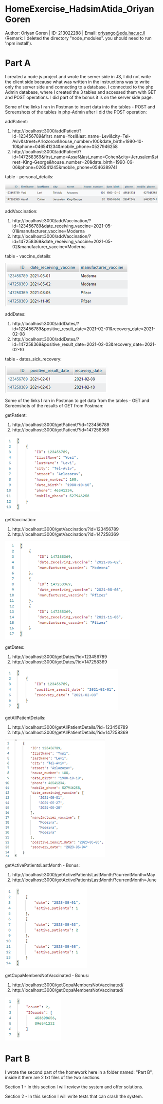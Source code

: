 # HomeExercise_HadsimAtida_OriyanGoren
Author: Oriyan Goren | ID: 213022288 | Email: oriyango@edu.hac.ac.il
(Remark: I deleted the directory "node_modules". you should need to run 'npm install').

# Part A
I created a node.js project and wrote the server side in JS, I did not write the client side because what was written in the instructions was to write only the server side and connecting to a database.
I connected to the php Admin database, where I created the 3 tables and accessed them with GET and POST operations. I did part of the bonus it is on the server side page.

Some of the links I ran in Postman to insert data into the tables - POST and Screenshots of the tables in php-Admin after I did the POST operation:

addPatient:
1. http://localhost:3000/addPatient/?id=123456789&first_name=Yosi&last_name=Levi&city=Tel-Aviv&street=Arlozorov&house_number=100&date_birth=1980-10-10&phone=046541234&mobile_phone=0527946258
2. http://localhost:3000/addPatient/?id=147258369&first_name=Assaf&last_name=Cohen&city=Jerusalem&street=King-George&house_number=20&date_birth=1990-06-06&phone=026541245&mobile_phone=0546389741

table - personal_details:

![img_9.png](Images/img_9.png)

addVaccination:
1. http://localhost:3000/addVaccination/?id=123456789&date_receiving_vaccine=2021-05-01&manufacturer_vaccine=Moderna
2. http://localhost:3000/addVaccination/?id=147258369&date_receiving_vaccine=2021-05-02&manufacturer_vaccine=Moderna

table - vaccine_details:

![img_7.png](Images/img_7.png)

addDates:
1. http://localhost:3000/addDates/?id=123456789&positive_result_date=2021-02-01&recovery_date=2021-02-08
2. http://localhost:3000/addDates/?id=147258369&positive_result_date=2021-02-03&recovery_date=2021-02-10

table - dates_sick_recovery:

![img_8.png](Images/img_8.png)

Some of the links I ran in Postman to get data from the tables - GET and Screenshots of the results of GET from Postman:

getPatient:
1. http://localhost:3000/getPatient/?id=123456789
2. http://localhost:3000/getPatient/?id=147258369

![img_5.png](Images/img_5.png)

getVaccination:
1. http://localhost:3000/getVaccination/?id=123456789
2. http://localhost:3000/getVaccination/?id=147258369

![img_4.png](Images/img_4.png)

getDates:
1. http://localhost:3000/getDates/?id=123456789
2. http://localhost:3000/getDates/?id=147258369

![img_2.png](Images/img_2.png)

getAllPatientDetails:
1. http://localhost:3000/getAllPatientDetails/?id=123456789
2. http://localhost:3000/getAllPatientDetails/?id=147258369

![img_6.png](Images/img_6.png)

getActivePatientsLastMonth - Bonus:
1. http://localhost:3000/getActivePatientsLastMonth/?currentMonth=May
2. http://localhost:3000/getActivePatientsLastMonth/?currentMonth=June

![img.png](Images/img.png)

getCopaMembersNotVaccinated - Bonus:
1. http://localhost:3000/getCopaMembersNotVaccinated/
2. http://localhost:3000/getCopaMembersNotVaccinated/

![img_1.png](Images/img_1.png)

# Part B
I wrote the second part of the homework here in a folder named: "Part B", inside it there are 2 txt files of the two sections.

Section 1 - In this section I will review the system and offer solutions.

Section 2 - In this section I will write tests that can crash the system.
